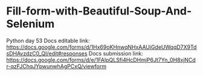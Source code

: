 # Fill-form-with-Beautiful-Soup-And-Selenium
Python day 53
Docs editable link: https://docs.google.com/forms/d/1Hx69oKHnwqNHxAAUiGdeUWqqD7X9TdsDHAvzdzC0_QI/edit#responses
Docs submission link: https://docs.google.com/forms/d/e/1FAIpQLSfi4HcDHmjP6Jt7Yn_0H8xjNCdr-qzFJChqJYpwunwhAgPCxQ/viewform
